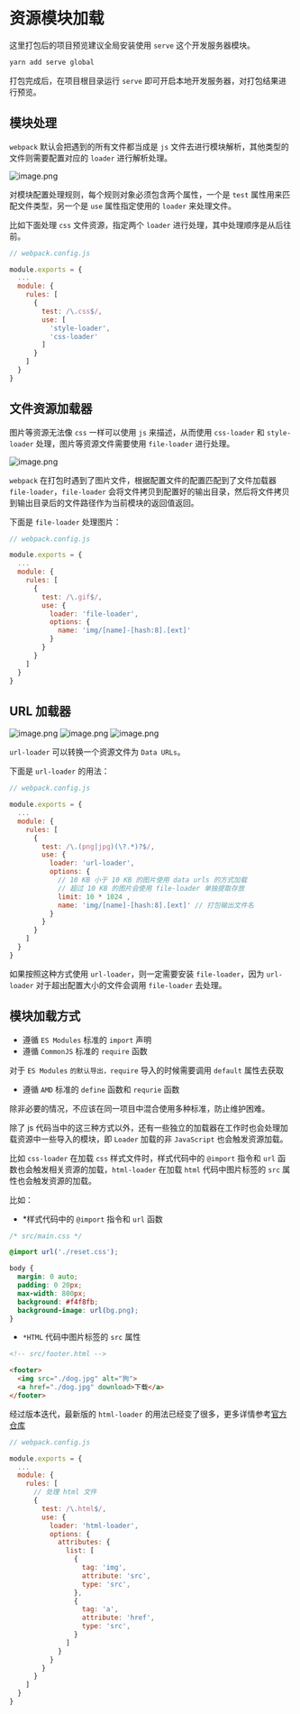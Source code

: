 # 资源模块加载

这里打包后的项目预览建议全局安装使用 `serve` 这个开发服务器模块。

```bash
yarn add serve global
```

打包完成后，在项目根目录运行 `serve` 即可开启本地开发服务器，对打包结果进行预览。

## 模块处理

`webpack` 默认会把遇到的所有文件都当成是 `js` 文件去进行模块解析，其他类型的文件则需要配置对应的 `loader` 进行解析处理。

![image.png](https://i.loli.net/2020/11/22/qcJuljXbBkIo4xA.png)

对模块配置处理规则，每个规则对象必须包含两个属性，一个是 `test` 属性用来匹配文件类型，另一个是 `use` 属性指定使用的 `loader` 来处理文件。

比如下面处理 `css` 文件资源，指定两个 `loader` 进行处理，其中处理顺序是从后往前。

```javascript
// webpack.config.js

module.exports = {
  ...
  module: {
    rules: [
      {
        test: /\.css$/,
        use: [
          'style-loader',
          'css-loader'
        ]
      }
    ]
  }
}
```

## 文件资源加载器

图片等资源无法像 `css` 一样可以使用 `js` 来描述，从而使用 `css-loader` 和 `style-loader` 处理，图片等资源文件需要使用 `file-loader` 进行处理。

![image.png](https://i.loli.net/2020/11/22/7KjbCRImylL2sTZ.png)

`webpack` 在打包时遇到了图片文件，根据配置文件的配置匹配到了文件加载器 `file-loader`，`file-loader` 会将文件拷贝到配置好的输出目录，然后将文件拷贝到输出目录后的文件路径作为当前模块的返回值返回。

下面是 `file-loader` 处理图片：

```javascript
// webpack.config.js

module.exports = {
  ...
  module: {
    rules: [
      {
        test: /\.gif$/,
        use: {
          loader: 'file-loader',
          options: {
            name: 'img/[name]-[hash:8].[ext]'
          }
        }
      }
    ]
  }
}
```

## URL 加载器

![image.png](https://i.loli.net/2020/11/23/I8gtcTp1quRXJdk.png)
![image.png](https://i.loli.net/2020/11/23/yKZR4H2P6NMeA5v.png)
![image.png](https://i.loli.net/2020/11/23/M1wROX87TLnZB5c.png)

`url-loader` 可以转换一个资源文件为 `Data URLs`。

下面是 `url-loader` 的用法：

```javascript
// webpack.config.js

module.exports = {
  ...
  module: {
    rules: [
      {
        test: /\.(png|jpg)(\?.*)?$/,
        use: {
          loader: 'url-loader',
          options: {
            // 10 KB 小于 10 KB 的图片使用 data urls 的方式加载
            // 超过 10 KB 的图片会使用 file-loader 单独提取存放
            limit: 10 * 1024 ,
            name: 'img/[name]-[hash:8].[ext]' // 打包输出文件名
          }
        }
      }
    ]
  }
}
```

如果按照这种方式使用 `url-loader`，则一定需要安装 `file-loader`，因为 `url-loader` 对于超出配置大小的文件会调用 `file-loader` 去处理。

## 模块加载方式

- 遵循 `ES Modules` 标准的 `import` 声明
- 遵循 `CommonJS` 标准的 `require` 函数

对于 `ES Modules` `的默认导出，require` 导入的时候需要调用 `default` 属性去获取

- 遵循 `AMD` 标准的 `define` 函数和 `requrie` 函数

除非必要的情况，不应该在同一项目中混合使用多种标准，防止维护困难。

除了 js 代码当中的这三种方式以外，还有一些独立的加载器在工作时也会处理加载资源中一些导入的模块，即 `Loader` 加载的非 `JavaScript` 也会触发资源加载。

比如 `css-loader` 在加载 `css` 样式文件时，样式代码中的 `@import` 指令和 `url` 函数也会触发相关资源的加载，`html-loader` 在加载 `html` 代码中图片标签的 `src` 属性也会触发资源的加载。

比如：

- *样式代码中的 `@import` 指令和 `url` 函数

```css
/* src/main.css */

@import url('./reset.css');

body {
  margin: 0 auto;
  padding: 0 20px;
  max-width: 800px;
  background: #f4f8fb;
  background-image: url(bg.png);
}
```

- `*HTML` 代码中图片标签的 `src` 属性

```html
<!-- src/footer.html -->

<footer>
  <img src="./dog.jpg" alt="狗">
  <a href="./dog.jpg" download>下载</a>
</footer>
```

经过版本迭代，最新版的 `html-loader` 的用法已经变了很多，更多详情参考[官方仓库](https://github.com/webpack-contrib/html-loader)

```javascript
// webpack.config.js

module.exports = {
  ...
  module: {
    rules: [
      // 处理 html 文件
      {
        test: /\.html$/,
        use: {
          loader: 'html-loader',
          options: {
            attributes: {
              list: [
                {
                  tag: 'img',
                  attribute: 'src',
                  type: 'src',
                },
                {
                  tag: 'a',
                  attribute: 'href',
                  type: 'src',
                }
              ]
            }
          }
        }
      }
    ]
  }
}
```